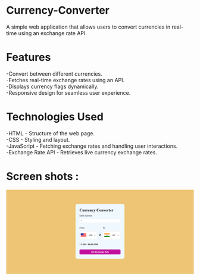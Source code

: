 # Currency-Converter

A simple web application that allows users to convert currencies in real-time using an exchange rate API.

# Features

-Convert between different currencies.<br>
-Fetches real-time exchange rates using an API.<br>
-Displays currency flags dynamically.<br>
-Responsive design for seamless user experience.<br>

# Technologies Used

-HTML - Structure of the web page.<br>
-CSS - Styling and layout.<br>
-JavaScript - Fetching exchange rates and handling user interactions.<br>
-Exchange Rate API - Retrieves live currency exchange rates.<br>

# Screen shots :

![alt text](<demo.png>)

